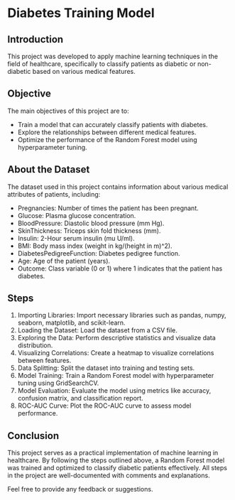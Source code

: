 # Diabetes Training Model

## Introduction
This project was developed to apply machine learning techniques in the field of healthcare, specifically to classify patients as diabetic or non-diabetic based on various medical features.

## Objective
The main objectives of this project are to:
- Train a model that can accurately classify patients with diabetes.
- Explore the relationships between different medical features.
- Optimize the performance of the Random Forest model using hyperparameter tuning.

## About the Dataset
The dataset used in this project contains information about various medical attributes of patients, including:
- Pregnancies: Number of times the patient has been pregnant.
- Glucose: Plasma glucose concentration.
- BloodPressure: Diastolic blood pressure (mm Hg).
- SkinThickness: Triceps skin fold thickness (mm).
- Insulin: 2-Hour serum insulin (mu U/ml).
- BMI: Body mass index (weight in kg/(height in m)^2).
- DiabetesPedigreeFunction: Diabetes pedigree function.
- Age: Age of the patient (years).
- Outcome: Class variable (0 or 1) where 1 indicates that the patient has diabetes.

## Steps
1. Importing Libraries: Import necessary libraries such as pandas, numpy, seaborn, matplotlib, and scikit-learn.
2. Loading the Dataset: Load the dataset from a CSV file.
3. Exploring the Data: Perform descriptive statistics and visualize data distribution.
4. Visualizing Correlations: Create a heatmap to visualize correlations between features.
5. Data Splitting: Split the dataset into training and testing sets.
6. Model Training: Train a Random Forest model with hyperparameter tuning using GridSearchCV.
7. Model Evaluation: Evaluate the model using metrics like accuracy, confusion matrix, and classification report.
8. ROC-AUC Curve: Plot the ROC-AUC curve to assess model performance.

## Conclusion
This project serves as a practical implementation of machine learning in healthcare. By following the steps outlined above, a Random Forest model was trained and optimized to classify diabetic patients effectively. All steps in the project are well-documented with comments and explanations.

Feel free to provide any feedback or suggestions.
